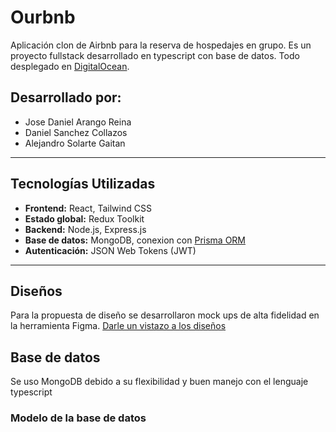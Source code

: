 # Ourbnb

Aplicación clon de Airbnb para la reserva de hospedajes en grupo. Es un proyecto fullstack desarrollado en typescript con base de datos. Todo desplegado en [DigitalOcean](https://www.digitalocean.com/).

## Desarrollado por:
- Jose Daniel Arango Reina
- Daniel Sanchez Collazos
- Alejandro Solarte Gaitan

---

## Tecnologías Utilizadas

- **Frontend:** React, Tailwind CSS
- **Estado global:** Redux Toolkit
- **Backend:** Node.js, Express.js
- **Base de datos:** MongoDB, conexion con [Prisma ORM](https://www.prisma.io/)
- **Autenticación:** JSON Web Tokens (JWT)
  
---

## Diseños
Para la propuesta de diseño se desarrollaron mock ups de alta fidelidad en la herramienta Figma. [Darle un vistazo a los diseños](https://www.figma.com/design/aPlK7WrOp1l2xYfVi7nniY/Ourbnb?node-id=4-804&m=dev)

## Base de datos
Se uso MongoDB debido a su flexibilidad y buen manejo con el lenguaje typescript

### Modelo de la base de datos
